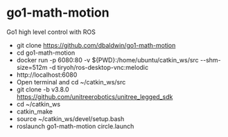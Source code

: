 # go1-math-motion
Go1 high level control with ROS

- git clone https://github.com/dbaldwin/go1-math-motion
- cd go1-math-motion
- docker run -p 6080:80 -v ${PWD}:/home/ubuntu/catkin_ws/src --shm-size=512m -d tiryoh/ros-desktop-vnc:melodic
- http://localhost:6080
- Open terminal and cd ~/catkin_ws/src
- git clone -b v3.8.0 https://github.com/unitreerobotics/unitree_legged_sdk
- cd ~/catkin_ws
- catkin_make
- source ~/catkin_ws/devel/setup.bash
- roslaunch go1-math-motion circle.launch
